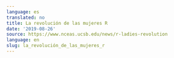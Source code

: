 ```yaml
---
language: es
translated: no
title: La revolución de las mujeres R
date: '2019-08-26'
source: https://www.nceas.ucsb.edu/news/r-ladies-revolution
language: en
slug: la_revolución_de_las_mujeres_r
---
```




